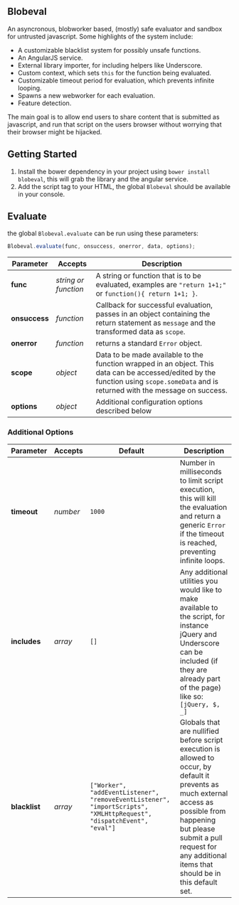 ## Blobeval

An asyncronous, blobworker based, (mostly) safe evaluator and sandbox for untrusted javascript. Some highlights of the system include:

* A customizable blacklist system for possibly unsafe functions.
* An AngularJS service.
* External library importer, for including helpers like Underscore.
* Custom context, which sets `this` for the function being evaluated.
* Customizable timeout period for evaluation, which prevents infinite looping.
* Spawns a new webworker for each evaluation.
* Feature detection.

The main goal is to allow end users to share content that is submitted as javascript, and run that script on the users browser without worrying that their browser might be hijacked.

## Getting Started

1. Install the bower dependency in your project using `bower install blobeval`, this will grab the library and the angular service.
2. Add the script tag to your HTML, the global `Blobeval` should be available in your console.

## Evaluate

the global `Blobeval.evaluate` can be run using these parameters:

```js
Blobeval.evaluate(func, onsuccess, onerror, data, options);
```

| Parameter | Accepts            | Description                                                                                                                                                                 |
|-----------|--------------------|-----------------------------------------------------------------------------------------------------------------------------------------------------------------------------|
| **func**      | *string or function* | A string or function that is to be evaluated, examples are `"return 1+1;"` or `function(){ return 1+1; }`.                                                                  |
| **onsuccess** | *function*           | Callback for successful evaluation, passes in an object containing the return statement as `message` and the transformed data as `scope`.                                   |
| **onerror**   | *function*           | returns a standard `Error` object.                                                                                                                                          |
| **scope**     | *object*             | Data to be made available to the function wrapped in an object. This data can be accessed/edited by the function using `scope.someData` and is returned with the message on success. |
| **options**   | *object*             | Additional configuration options described below                                                                                                                            |

### Additional Options

| Parameter     | Accepts  | Default                                                                                                             | Description                                                                                                                                                                                                                                     |
|---------------|----------|---------------------------------------------------------------------------------------------------------------------|-------------------------------------------------------------------------------------------------------------------------------------------------------------------------------------------------------------------------------------------------|
| **timeout**   | *number* | `1000`                                                                                                              | Number in milliseconds to limit script execution, this will kill the evaluation and return a generic `Error` if the timeout is reached, preventing infinite loops.                                                                              |
| **includes**  | *array*  | `[]`                                                                                                                | Any additional utilities you would like to make available to the script, for instance jQuery and Underscore can be included (if they are already part of the page) like so: `[jQuery, $, _]`                                                    |
| **blacklist** | *array*  | ```["Worker", "addEventListener", "removeEventListener", "importScripts", "XMLHttpRequest", "dispatchEvent", "eval"]``` | Globals that are nullified before script execution is allowed to occur, by default it prevents as much external access as possible from happening but please submit a pull request for any additional items that should be in this default set. |
